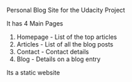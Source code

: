 Personal Blog Site for the Udacity Project

It has 4 Main Pages

1. Homepage - List of the top articles
2. Articles - List of all the blog posts
3. Contact - Contact details
4. Blog - Details on a blog entry

Its a static website
